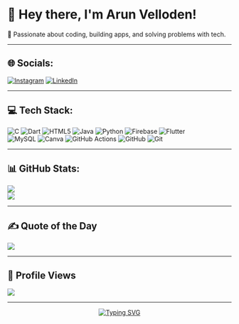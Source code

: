 # 👋 Hey there, I'm Arun Velloden!  
🚀 Passionate about coding, building apps, and solving problems with tech.  

---

## 🌐 Socials:
[![Instagram](https://img.shields.io/badge/Instagram-%23E4405F.svg?logo=Instagram&logoColor=white)](https://www.instagram.com/_arun_velloden/) 
[![LinkedIn](https://img.shields.io/badge/LinkedIn-%230077B5.svg?logo=linkedin&logoColor=white)](https://www.linkedin.com/in/arun-velloden/) 

---

## 💻 Tech Stack:
![C](https://img.shields.io/badge/c-%2300599C.svg?style=for-the-badge&logo=c&logoColor=white) 
![Dart](https://img.shields.io/badge/dart-%230175C2.svg?style=for-the-badge&logo=dart&logoColor=white) 
![HTML5](https://img.shields.io/badge/html5-%23E34F26.svg?style=for-the-badge&logo=html5&logoColor=white) 
![Java](https://img.shields.io/badge/java-%23ED8B00.svg?style=for-the-badge&logo=openjdk&logoColor=white) 
![Python](https://img.shields.io/badge/python-3670A0?style=for-the-badge&logo=python&logoColor=ffdd54) 
![Firebase](https://img.shields.io/badge/firebase-%23039BE5.svg?style=for-the-badge&logo=firebase) 
![Flutter](https://img.shields.io/badge/Flutter-%2302569B.svg?style=for-the-badge&logo=Flutter&logoColor=white)  
![MySQL](https://img.shields.io/badge/mysql-4479A1.svg?style=for-the-badge&logo=mysql&logoColor=white) 
![Canva](https://img.shields.io/badge/Canva-%2300C4CC.svg?style=for-the-badge&logo=Canva&logoColor=white) 
![GitHub Actions](https://img.shields.io/badge/github%20actions-%232671E5.svg?style=for-the-badge&logo=githubactions&logoColor=white) 
![GitHub](https://img.shields.io/badge/github-%23121011.svg?style=for-the-badge&logo=github&logoColor=white) 
![Git](https://img.shields.io/badge/git-%23F05033.svg?style=for-the-badge&logo=git&logoColor=white)

---

## 📊 GitHub Stats:
![](https://github-readme-stats.vercel.app/api?username=arunvelloden&theme=dark&hide_border=false&include_all_commits=false&count_private=false)<br/>
![](https://github-readme-streak-stats.herokuapp.com/?user=arunvelloden&theme=dark&hide_border=false)<br/>

---

## ✍️ Quote of the Day
![](https://quotes-github-readme.vercel.app/api?type=horizontal&theme=dark)

---


## 👀 Profile Views
![](https://komarev.com/ghpvc/?username=arunvelloden&color=blue&style=for-the-badge)

---


<p align="center">
  <a href="https://github.com/arunvelloden">
    <img src="https://readme-typing-svg.herokuapp.com?font=Fira+Code&size=22&pause=1000&color=00C4FF&center=true&vCenter=true&width=435&lines=⭐+From+Arun+Velloden;Thanks+for+visiting!;Keep+Coding+🚀" alt="Typing SVG" />
  </a>
</p>


